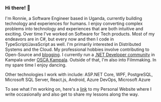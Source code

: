 ### Hi there! 👋
I'm Ronnie, a Software Engineer based in Uganda, currently building technology and experiences for humans. I enjoy converting complex problems into technology and experiences that are both intuitive and exciting. Over time I've worked on Software for Tech products. Most of my endeavors are in C#, but every now and then I code in TypeScript/JavaScript as well. I'm primarily interested in Distributed Systems and the Cloud. My professional hobbies involve contributing to Open-Source and [blogging](https://ronnielutaro.github.io/blog). I currently run a [.NET Developer community](https://chat.whatsapp.com/D8MPoXMBDvj9c9MLfoxOnL) in Kampala under [OSCA Kampala](https://oscakampala.github.io). Outside of that, I'm also into Filmmaking. In my spare time I enjoy dancing.

Other technologies I work with include: ASP.NET Core, WPF, PostgreSQL, Microsoft SQL Server, React.js, Android, Azure DevOps, Microsoft Azure

To see what I'm working on, here's a [link](https://ronnielutalo.github.io/) to my Personal Website where I write occasionally and also get to share my lessons along the way.

